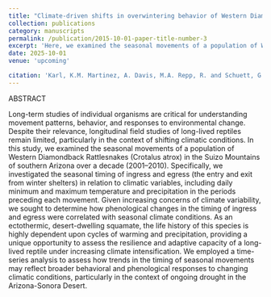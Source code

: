 ```yaml
---
title: "Climate-driven shifts in overwintering behavior of Western Diamondback Rattlesnakes (Crotalus atrox) in the Sonoran Desert"
collection: publications
category: manuscripts
permalink: /publication/2015-10-01-paper-title-number-3
excerpt: 'Here, we examined the seasonal movements of a population of Western Diamondback Rattlesnakes (Crotalus atrox) in the Suizo Mountains of southern Arizona over a decade (2001–2010). Specifically, we investigated the seasonal timing of ingress and egress (the entry and exit from winter shelters) in relation to daily temperature and precipitation.'
date: 2025-10-01
venue: 'upcoming'

citation: 'Karl, K.M. Martinez, A. Davis, M.A. Repp, R. and Schuett, G.W. (2025). &quot;Climate-driven shifts in overwintering behavior of Western Diamondback Rattlesnakes (Crotalus atrox) in the Sonoran Desert &quot; <i>Journal</i>. 1(3).'
---
```

ABSTRACT

Long-term studies of individual organisms are critical for understanding movement patterns, behavior, and responses to environmental change. Despite their relevance, longitudinal field studies of long-lived reptiles remain limited, particularly in the context of shifting climatic conditions. In this study, we examined the seasonal movements of a population of Western Diamondback Rattlesnakes (Crotalus atrox) in the Suizo Mountains of southern Arizona over a decade (2001–2010). Specifically, we investigated the seasonal timing of ingress and egress (the entry and exit from winter shelters) in relation to climatic variables, including daily minimum and maximum temperature and precipitation in the periods preceding each movement. Given increasing concerns of climate variability, we sought to determine how phenological changes in the timing of ingress and egress were correlated with seasonal climate conditions. As an ectothermic, desert-dwelling squamate, the life history of this species is highly dependent upon cycles of warming and precipitation, providing a unique opportunity to assess the resilience and adaptive capacity of a long-lived reptile under increasing climate intensification. We employed a time-series analysis to assess how trends in the timing of seasonal movements may reflect broader behavioral and phenological responses to changing climatic conditions, particularly in the context of ongoing drought in the Arizona-Sonora Desert.
